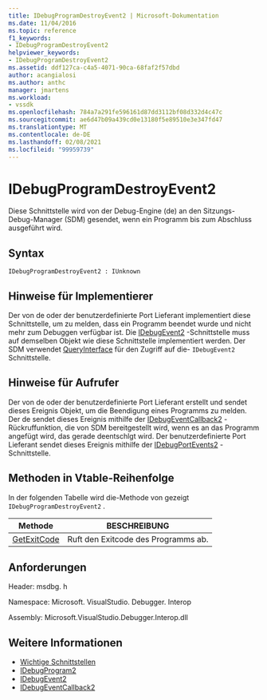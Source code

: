 ```yaml
---
title: IDebugProgramDestroyEvent2 | Microsoft-Dokumentation
ms.date: 11/04/2016
ms.topic: reference
f1_keywords:
- IDebugProgramDestroyEvent2
helpviewer_keywords:
- IDebugProgramDestroyEvent2
ms.assetid: ddf127ca-c4a5-4071-90ca-68faf2f57dbd
author: acangialosi
ms.author: anthc
manager: jmartens
ms.workload:
- vssdk
ms.openlocfilehash: 784a7a291fe596161d87dd3112bf08d332d4c47c
ms.sourcegitcommit: ae6d47b09a439cd0e13180f5e89510e3e347fd47
ms.translationtype: MT
ms.contentlocale: de-DE
ms.lasthandoff: 02/08/2021
ms.locfileid: "99959739"
---
```

# <a name="idebugprogramdestroyevent2"></a>IDebugProgramDestroyEvent2
Diese Schnittstelle wird von der Debug-Engine (de) an den Sitzungs-Debug-Manager (SDM) gesendet, wenn ein Programm bis zum Abschluss ausgeführt wird.

## <a name="syntax"></a>Syntax

```
IDebugProgramDestroyEvent2 : IUnknown
```

## <a name="notes-for-implementers"></a>Hinweise für Implementierer
 Der von de oder der benutzerdefinierte Port Lieferant implementiert diese Schnittstelle, um zu melden, dass ein Programm beendet wurde und nicht mehr zum Debuggen verfügbar ist. Die [IDebugEvent2](../../../extensibility/debugger/reference/idebugevent2.md) -Schnittstelle muss auf demselben Objekt wie diese Schnittstelle implementiert werden. Der SDM verwendet [QueryInterface](/cpp/atl/queryinterface) für den Zugriff auf die- `IDebugEvent2` Schnittstelle.

## <a name="notes-for-callers"></a>Hinweise für Aufrufer
 Der von de oder der benutzerdefinierte Port Lieferant erstellt und sendet dieses Ereignis Objekt, um die Beendigung eines Programms zu melden. Der de sendet dieses Ereignis mithilfe der [IDebugEventCallback2](../../../extensibility/debugger/reference/idebugeventcallback2.md) -Rückruffunktion, die von SDM bereitgestellt wird, wenn es an das Programm angefügt wird, das gerade deentschlgt wird. Der benutzerdefinierte Port Lieferant sendet dieses Ereignis mithilfe der [IDebugPortEvents2](../../../extensibility/debugger/reference/idebugportevents2.md) -Schnittstelle.

## <a name="methods-in-vtable-order"></a>Methoden in Vtable-Reihenfolge
 In der folgenden Tabelle wird die-Methode von gezeigt `IDebugProgramDestroyEvent2` .

|Methode|BESCHREIBUNG|
|------------|-----------------|
|[GetExitCode](../../../extensibility/debugger/reference/idebugprogramdestroyevent2-getexitcode.md)|Ruft den Exitcode des Programms ab.|

## <a name="requirements"></a>Anforderungen
 Header: msdbg. h

 Namespace: Microsoft. VisualStudio. Debugger. Interop

 Assembly: Microsoft.VisualStudio.Debugger.Interop.dll

## <a name="see-also"></a>Weitere Informationen
- [Wichtige Schnittstellen](../../../extensibility/debugger/reference/core-interfaces.md)
- [IDebugProgram2](../../../extensibility/debugger/reference/idebugprogram2.md)
- [IDebugEvent2](../../../extensibility/debugger/reference/idebugevent2.md)
- [IDebugEventCallback2](../../../extensibility/debugger/reference/idebugeventcallback2.md)
